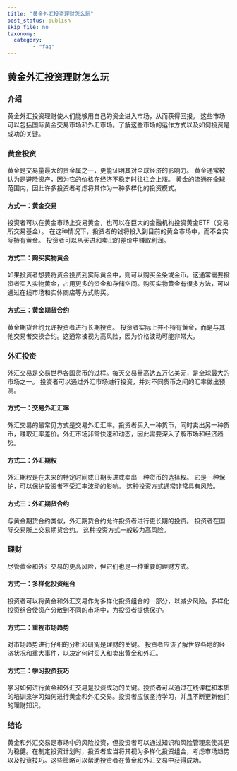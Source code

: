 ```yaml
---
title: "黄金外汇投资理财怎么玩"
post_status: publish
skip_file: no
taxonomy:
  category:
        - "faq"
---
```


## 黄金外汇投资理财怎么玩

### 介绍

黄金外汇投资理财使人们能够用自己的资金进入市场，从而获得回报。 这些市场可以包括国际黄金交易市场和外汇市场。了解这些市场的运作方式以及如何投资是成功的关键。

### 黄金投资

黄金是交易量最大的贵金属之一，更能证明其对全球经济的影响力。 黄金通常被认为是避险资产，因为它的价格在经济不稳定时往往会上涨。 黄金的流通在全球范围内，因此许多投资者考虑将其作为一种多样化的投资模式。

#### 方式一：黄金交易

投资者可以在黄金市场上交易黄金，也可以在巨大的金融机构投资黄金ETF（交易所交易基金）。 在这种情况下，投资者的钱将投入到目前的黄金市场中，而不会实际持有黄金。 投资者可以从买进和卖出的差价中赚取利润。

#### 方式二：购买实物黄金

如果投资者想要将资金投资到实际黄金中，则可以购买金条或金币。这通常需要投资者买入实物黄金，占用更多的资金和存储空间。购买实物黄金有很多方法，可以通过在线市场和实体商店等方式购买。

#### 方式三：黄金期货合约

黄金期货合约允许投资者进行长期投资。 投资者实际上并不持有黄金，而是与其他交易者交换合约。这通常被视为高风险，因为价格波动可能非常大。

### 外汇投资

外汇交易是交易世界各国货币的过程。每天交易量高达五万亿美元，是全球最大的市场之一。 投资者可以通过外汇市场进行投资，并对不同货币之间的汇率做出预测。

#### 方式一：交易外汇汇率

外汇交易的最常见方式是交易外汇汇率。投资者买入一种货币，同时卖出另一种货币，赚取汇率差价。外汇市场非常快速和动态，因此需要深入了解市场和经济趋势。

#### 方式二：外汇期权

外汇期权是在未来的特定时间或日期买进或卖出一种货币的选择权。 它是一种保护，可以保护投资者不受汇率波动的影响。 这种投资方式通常非常具有风险。

#### 方式三：外汇期货合约

与黄金期货合约类似，外汇期货合约允许投资者进行更长期的投资。 投资者在国际交易所上交易期货合约。 这种投资方式一般较为高风险。

### 理财

尽管黄金和外汇交易的更高风险，但它们也是一种重要的理财方式。

#### 方式一：多样化投资组合

投资者可以将黄金和外汇交易作为多样化投资组合的一部分，以减少风险。多样化投资组合使资产分散到不同的市场中，为投资者提供保护。

#### 方式二：重视市场趋势

对市场趋势进行仔细的分析和研究是理财的关键。 投资者应该了解世界各地的经济状况和重大事件，以决定何时买入和卖出黄金和外汇。

#### 方式三：学习投资技巧

学习如何进行黄金和外汇交易是投资成功的关键。投资者可以通过在线课程和本质的培训来学习如何进行黄金和外汇交易。投资者应该坚持学习，并且不断更新他们的理财知识。

### 结论

黄金和外汇交易是市场中的风险投资，但投资者可以通过知识和风险管理来使其更为稳健。在制定投资计划时，投资者应当将其视为多样化投资组合，考虑市场趋势以及投资技巧。这些策略可以帮助投资者在黄金和外汇交易中获得成功。
